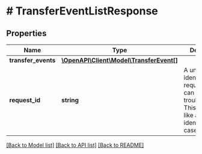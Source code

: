 # # TransferEventListResponse

## Properties

Name | Type | Description | Notes
------------ | ------------- | ------------- | -------------
**transfer_events** | [**\OpenAPI\Client\Model\TransferEvent[]**](TransferEvent.md) |  |
**request_id** | **string** | A unique identifier for the request, which can be used for troubleshooting. This identifier, like all Plaid identifiers, is case sensitive. |

[[Back to Model list]](../../README.md#models) [[Back to API list]](../../README.md#endpoints) [[Back to README]](../../README.md)
